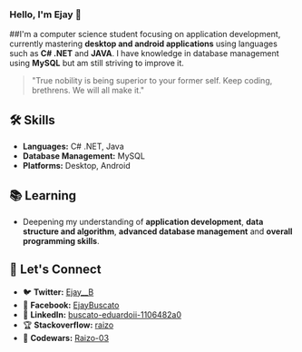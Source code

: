 ### Hello, I'm Ejay 👋

##I'm a computer science student focusing on application development, currently mastering **desktop and android applications** using languages such as **C# .NET** and **JAVA**. I have knowledge in database management using **MySQL** but am still striving to improve it.

> "True nobility is being superior to your former self. Keep coding, brethrens. We will all make it."

## 🛠 Skills
- **Languages:** C# .NET, Java
- **Database Management:** MySQL
- **Platforms:** Desktop, Android

## 📚 Learning

- Deepening my understanding of **application development**, **data structure and algorithm**, **advanced database management** and **overall programming skills**.

## 🤝 Let's Connect

- 🐦 **Twitter:** [Ejay__B](https://twitter.com/Ejay__B)
- 📘 **Facebook:** [EjayBuscato](https://www.facebook.com/EjayBuscato)
- 🔗 **LinkedIn:** [buscato-eduardoii-1106482a0](https://www.linkedin.com/in/buscato-eduardoii-1106482a0/)
- 🏆 **Stackoverflow:** [raizo](https://stackoverflow.com/users/23072251/raizo)
- 🧩 **Codewars:** [Raizo-03](https://www.codewars.com/users/Raizo-03)

